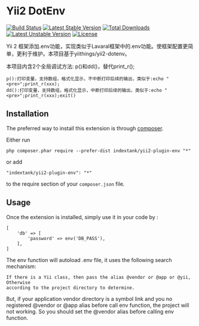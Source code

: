 Yii2 DotEnv
===========
[![Build Status](https://travis-ci.org/indextank/yii2-plugin-env.svg)](https://travis-ci.org/indextank/yii2-plugin-env)
[![Latest Stable Version](https://poser.pugx.org/indextank/yii2-plugin-env/v/stable.svg)](https://packagist.org/packages/indextank/yii2-plugin-env) 
[![Total Downloads](https://poser.pugx.org/indextank/yii2-plugin-env/downloads.svg)](https://packagist.org/packages/indextank/yii2-plugin-env) 
[![Latest Unstable Version](https://poser.pugx.org/indextank/yii2-plugin-env/v/unstable.svg)](https://packagist.org/packages/indextank/yii2-plugin-env)
[![License](https://poser.pugx.org/indextank/yii2-plugin-env/license.svg)](https://packagist.org/packages/indextank/yii2-plugin-env)

Yii 2 框架添加.env功能，实现类似于Lavaral框架中的.env功能。使框架配置更简单，更利于维护。本项目基于yiithings/yii2-dotenv。

本项目内含2个全局调试方法: p()和dd()，替代print_r();
```
p():打印变量，支持数组，格式化显示，不中断打印后续的输出，类似于:echo "<pre>";print_r(xxx);
dd():打印变量，支持数组，格式化显示，中断打印后续的输出，类似于:echo "<pre>";print_r(xxx);exit()
```

Installation
------------

The preferred way to install this extension is through [composer](http://getcomposer.org/download/).

Either run

```
php composer.phar require --prefer-dist indextank/yii2-plugin-env "*"
```

or add

```
"indextank/yii2-plugin-env": "*"
```

to the require section of your `composer.json` file.


Usage
-----

Once the extension is installed, simply use it in your code by  :
```
[
    'db' => [
        'password' => env('DB_PASS'),
    ],
]
```

The env function will autoload .env file, it uses the following search mechanism:

    If there is a Yii class, then pass the alias @vendor or @app or @yii, Otherwise 
    according to the project directory to determine.
    
But, if your application vendor directory is a symbol link and you no registered
@vendor or @app alias before call env function, the project will not working. So
you should set the @vendor alias before calling env function.
